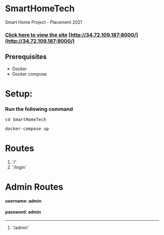 # SmartHomeTech

Smart Home Project - Placement 2021

### [Click here to view the site](http://34.72.109.187:8000/) [http://34.72.109.187:8000/](http://34.72.109.187:8000/)

## Prerequisites

- Docker
- Docker compose

# Setup:

### Run the following command

<pre>cd SmartHomeTech</pre>
<pre>docker-compose up</pre>

# Routes

1. '/'
2. '/login'

# Admin Routes

#### username: admin

#### password: admin

---

1. '/admin'
